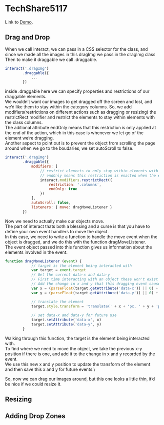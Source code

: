 # TechShare5117
Link to [Demo](https://youtube.com/).
## Drag and Drop
When we call interact, we can pass in a CSS selector for the class, and since we made all the images in this dragImg we pass in the dragImg class
Then to make it draggable we call .draggable.

```javascript
interact('.dragImg')
        .draggable({
            ...
        })
```
inside .draggable here we can specify properties and restrictions of our draggable elements.\
We wouldn’t want our images to get dragged off the screen and lost, and we’d like them to stay within the category columns. So, we add modifiers(restrictions on different actions such as dragging or resizing) the restrictRect modifier and restrict the elements to stay within elements with the class columns.\
The aditional attribute endOnly means that this restriction is only applied at the end of the action, which in this case is whenever we let go of the element we’re dragging.\
Another aspect to point out is to prevent the object from scrolling the page around when we go to the boudaries, we set autoScroll to false.

```javascript
interact('.dragImg')
        .draggable({
            modifiers: [
                // restrict elements to only stay within elements with the class columns
                // endOnly means this restriction is enacted when the event (ie. dragging) is done
                interact.modifiers.restrictRect({
                    restriction: '.columns',
                    endOnly: true
                })
            ],
            autoScroll: false,
            listeners: { move: dragMoveListener }
        })
```
Now we need to actually make our objects move.\
The part of interact thats both a blessing and a curse is that you have to define your own event handlers to move the object.\
In this case, we need to write a function to handle the move event when the object is dragged, and we do this with the function dragMoveListener.\
The event object passed into this function gives us information about the elements involved in the event.
```javascript
function dragMoveListener (event) {
            // target is the element being interacted with
            var target = event.target
            // Get the current data-x and data-y
            // First time interacting with an object these won't exist so we start with 0
            // Add the change in x and y that this dragging event caused
            var x = (parseFloat(target.getAttribute('data-x')) || 0) + event.dx
            var y = (parseFloat(target.getAttribute('data-y')) || 0) + event.dy

            // translate the element
            target.style.transform = 'translate(' + x + 'px, ' + y + 'px)'
        
            // set data-x and data-y for future use
            target.setAttribute('data-x', x)
            target.setAttribute('data-y', y)
        }
```
Walking through this function, the target is the element being interacted with.\
To find where we need to move the object, we take the previous x-y position if there is one, and add it to the change in x and y recorded by the event.\
We use this new x and y position to update the transform of the element and then save this x and y for future events.\\

So, now we can drag our images around, but this one looks a little thin, it’d be nice if we could resize it.
## Resizing
## Adding Drop Zones

